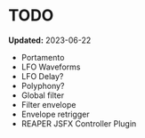 # TODO

**Updated:** 2023-06-22

- Portamento
- LFO Waveforms
- LFO Delay?
- Polyphony?
- Global filter
- Filter envelope
- Envelope retrigger
- REAPER JSFX Controller Plugin
